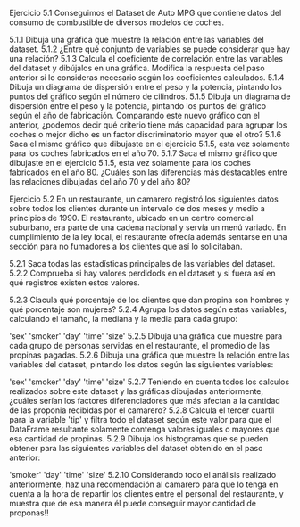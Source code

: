 Ejercicio 5.1
Conseguimos el Dataset de Auto MPG que contiene datos del consumo de combustible de diversos modelos de coches.

5.1.1 Dibuja una gráfica que muestre la relación entre las variables del dataset.
5.1.2 ¿Entre qué conjunto de variables se puede considerar que hay una relación?
5.1.3 Calcula el coeficiente de correlación entre las variables del dataset y dibújalos en una gráfica. Modifica la respuesta del paso anterior si lo consideras necesario según los coeficientes calculados.
5.1.4 Dibuja un diagrama de dispersión entre el peso y la potencia, pintando los puntos del gráfico según el número de cilindros.
5.1.5 Dibuja un diagrama de dispersión entre el peso y la potencia, pintando los puntos del gráfico según el año de fabricación. Comparando este nuevo gráfico con el anterior, ¿podemos decir qué criterio tiene más capacidad para agrupar los coches o mejor dicho es un factor discriminatorio mayor que el otro?
5.1.6 Saca el mismo gráfico que dibujaste en el ejercicio 5.1.5, esta vez solamente para los coches fabricados en el año 70.
5.1.7 Saca el mismo gráfico que dibujaste en el ejercicio 5.1.5, esta vez solamente para los coches fabricados en el año 80. ¿Cuáles son las diferencias más destacables entre las relaciones dibujadas del año 70 y del año 80?



Ejercicio 5.2
En un restaurante, un camarero registró los siguientes datos sobre todos los clientes durante un intervalo de dos meses y medio a principios de 1990.
El restaurante, ubicado en un centro comercial suburbano, era parte de una cadena nacional y servía un menú variado. En cumplimiento de la ley local, el restaurante ofrecía además sentarse en una sección para no fumadores a los clientes que así lo solicitaban.

5.2.1 Saca todas las estadísticas principales de las variables del dataset.
5.2.2 Comprueba si hay valores perdidods en el dataset y si fuera así en qué registros existen estos valores.

5.2.3 Clacula qué porcentaje de los clientes que dan propina son hombres y qué porcentaje son mujeres?
5.2.4 Agrupa los datos según estas variables, calculando el tamaño, la mediana y la media para cada grupo:

'sex'
'smoker'
'day'
'time'
'size'
5.2.5 Dibuja una gráfica que muestre para cada grupo de personas servidas en el restaurante, el promedio de las propinas pagadas.
5.2.6 Dibuja una gráfica que muestre la relación entre las variables del dataset, pintando los datos según las siguientes variables:

'sex'
'smoker'
'day'
'time'
'size'
5.2.7 Teniendo en cuenta todos los calculos realizados sobre este dataset y las gráficas dibujadas anteriormente, ¿cuáles serían los factores diferenciadores que más afectan a la cantidad de las proponia recibidas por el camarero?
5.2.8 Calcula el tercer cuartil para la variable 'tip' y filtra todo el dataset según este valor para que el DataFrame resultante solamente contenga valores iguales o mayores que esa cantidad de propinas.
5.2.9 Dibuja los histogramas que se pueden obtener para las siguientes variables del dataset obtenido en el paso anterior:

'smoker'
'day'
'time'
'size'
5.2.10 Considerando todo el análisis realizado anteriormente, haz una recomendación al camarero para que lo tenga en cuenta a la hora de repartir los clientes entre el personal del restaurante, y muestra que de esa manera él puede conseguir mayor cantidad de proponas!!

